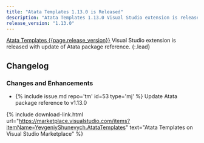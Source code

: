 ```yaml
---
title: "Atata Templates 1.13.0 is Released"
description: "Atata Templates 1.13.0 Visual Studio extension is released with update of Atata package reference."
release_version: "1.13.0"
---
```


[Atata Templates {{page.release_version}}](https://marketplace.visualstudio.com/items?itemName=YevgeniyShunevych.AtataTemplates)
Visual Studio extension is released with update of Atata package reference.
{:.lead}

<!--more-->

## Changelog

### Changes and Enhancements

- &#8203;{% include issue.md repo='tm' id=53 type='mj' %} Update Atata package reference to v1.13.0

{% include download-link.html url="https://marketplace.visualstudio.com/items?itemName=YevgeniyShunevych.AtataTemplates" text="Atata Templates on Visual Studio Marketplace" %}